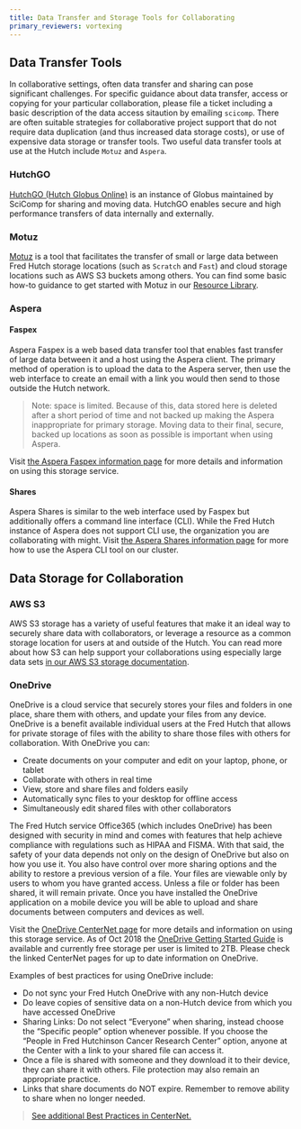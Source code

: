 ```yaml
---
title: Data Transfer and Storage Tools for Collaborating
primary_reviewers: vortexing
---
```


## Data Transfer Tools

In collaborative settings, often data transfer and sharing can pose significant challenges.  For specific guidance about data transfer, access or copying for your particular collaboration, please file a ticket including a basic description of the data access sitaution by emailing `scicomp`.  There are often suitable strategies for collaborative project support that do not require data duplication (and thus increased data storage costs), or use of expensive data storage or transfer tools.  Two useful data transfer tools at use at the Hutch include `Motuz` and `Aspera`.

### HutchGO

[HutchGO (Hutch Globus Online)](/scicomputing/hutchgo_overview) is an instance of Globus maintained by SciComp for sharing and moving data.  HutchGO enables secure and high performance transfers of data internally and externally.

### Motuz

[Motuz](https://motuz.fredhutch.org) is a tool that facilitates the transfer of small or large data between Fred Hutch storage locations (such as `Scratch` and `Fast`) and cloud storage locations such as AWS S3 buckets among others.  You can find some basic how-to guidance to get started with Motuz in our [Resource Library](/compdemos/motuz/). 

### Aspera

#### Faspex

Aspera Faspex is a web based data transfer tool that enables fast transfer of large data between it and a host using the Aspera client.  The primary method of operation is to upload the data to the Aspera server, then use the web interface to create an email with a link you would then send to those outside the Hutch network.

> Note: space is limited. Because of this, data stored here is deleted after a short period of time and not backed up making the Aspera inappropriate for primary storage.  Moving data to their final, secure, backed up locations as soon as possible is important when using Aspera.

Visit [the Aspera Faspex information page](/scicomputing/store_aspera/) for more details and information on using this storage service.

#### Shares

Aspera Shares is similar to the web interface used by Faspex but additionally offers a command line interface (CLI). While the Fred Hutch instance of Aspera does not support CLI use, the organization you are collaborating with might.  Visit [the Aspera Shares information page](/scicomputing/store_aspera_shares/) for more how to use the Aspera CLI tool on our cluster.

## Data Storage for Collaboration

### AWS S3
AWS S3 storage has a variety of useful features that make it an ideal way to securely share data with collaborators, or leverage a resource as a common storage location for users at and outside of the Hutch.  You can read more about how S3 can help support your collaborations using especially large data sets [in our AWS S3 storage documentation](/scicomputing/store_objectstore/).

### OneDrive 
OneDrive is a cloud service that securely stores your files and folders in one place, share them with others, and update your files from any device. OneDrive is a benefit available individual users at the Fred Hutch that allows for private storage of files with the ability to share those files with others for collaboration.  With OneDrive you can:

- Create documents on your computer and edit on your laptop, phone, or tablet
- Collaborate with others in real time
- View, store and share files and folders easily
- Automatically sync files to your desktop for offline access
- Simultaneously edit shared files with other collaborators

The Fred Hutch service Office365 (which includes OneDrive) has been designed with security in mind and comes with features that help achieve compliance with regulations such as HIPAA and FISMA. With that said, the safety of your data depends not only on the design of OneDrive but also on how you use it. You also have control over more sharing options and the ability to restore a previous version of a file.  Your files are viewable only by users to whom you have granted access. Unless a file or folder has been shared, it will remain private.  Once you have installed the OneDrive application on a mobile device you will be able to upload and share documents between computers and devices as well.

Visit the [OneDrive CenterNet page](https://centernet.fredhutch.org/cn/u/center-it/help-desk/onedrive.html) for more details and information on using this storage service.  As of Oct 2018 the [OneDrive Getting Started Guide](https://centernet.fredhutch.org/cn/u/center-it/help-desk/onedrive-getting-started.html) is available and currently free storage per user is limited to 2TB.  Please check the linked CenterNet pages for up to date information on OneDrive.

Examples of best practices for using OneDrive include:
  * Do not sync your Fred Hutch OneDrive with any non-Hutch device
  * Do leave copies of sensitive data on a non-Hutch device from which you have accessed OneDrive
  * Sharing Links: Do not select “Everyone” when sharing, instead choose the “Specific people” option whenever possible. If you choose the “People in Fred Hutchinson Cancer Research Center” option, anyone at the Center with a link to your shared file can access it.  
  * Once a file is shared with someone and they download it to their device, they can share it with others.  File protection may also remain an appropriate practice.
  * Links that share documents do NOT expire.  Remember to remove ability to share when no longer needed.

> [See additional Best Practices in CenterNet.](https://centernet.fredhutch.org/cn/u/center-it/iso/o365-information-security-guidelines.html)
